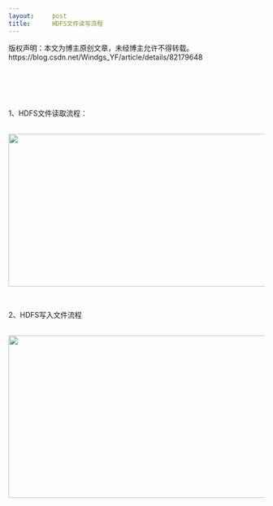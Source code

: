 ```yaml
---
layout:     post
title:      HDFS文件读写流程
---
```

<div id="article_content" class="article_content clearfix csdn-tracking-statistics" data-pid="blog" data-mod="popu_307" data-dsm="post">
								<div class="article-copyright">
					版权声明：本文为博主原创文章，未经博主允许不得转载。					https://blog.csdn.net/Windgs_YF/article/details/82179648				</div>
								            <link rel="stylesheet" href="https://csdnimg.cn/release/phoenix/template/css/ck_htmledit_views-f76675cdea.css">
						<div class="htmledit_views" id="content_views">
                <h1> </h1>

<p>1、HDFS文件读取流程： </p>

<p> <img alt="" class="has" height="300" src="https://images2015.cnblogs.com/blog/650669/201608/650669-20160820141245515-869107789.png" width="541"></p>

<p> </p>

<p>2、HDFS写入文件流程</p>

<p> <img alt="" class="has" height="319" src="https://images2015.cnblogs.com/blog/650669/201608/650669-20160820141459640-1684051894.png" width="547"></p>            </div>
                </div>